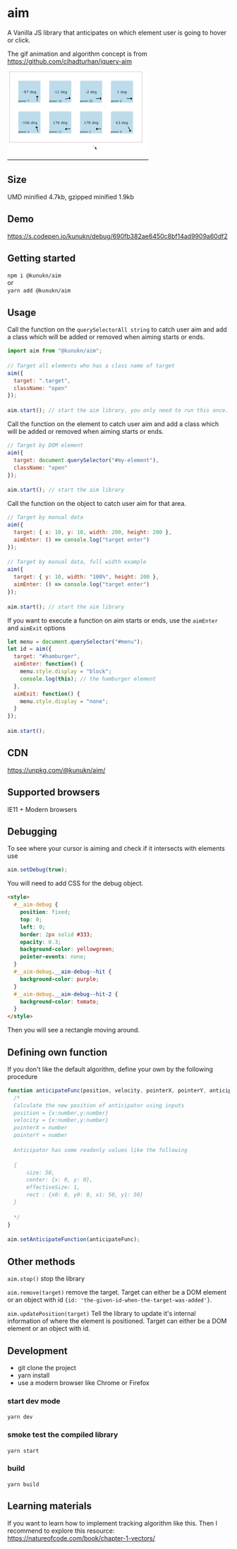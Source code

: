 # aim

A Vanilla JS library that anticipates on which element user is going to hover or click.

The gif animation and algorithm concept is from https://github.com/cihadturhan/jquery-aim

![test](img/demo.gif "lorem")

## Size

UMD minified 4.7kb, gzipped minified 1.9kb

## Demo

https://s.codepen.io/kunukn/debug/690fb382ae6450c8bf14ad9909a60df2

## Getting started

`npm i @kunukn/aim`<br>
or<br>
`yarn add @kunukn/aim`

## Usage

Call the function on the `querySelectorAll string` to catch user aim and add a class which will be added or removed when aiming starts or ends.

```javascript
import aim from "@kunukn/aim";

// Target all elements who has a class name of target
aim({
  target: ".target",
  className: "open"
});

aim.start(); // start the aim library, you only need to run this once.
```

Call the function on the element to catch user aim and add a class which will be added or removed when aiming starts or ends.

```javascript
// Target by DOM element
aim({
  target: document.querySelector("#my-element"),
  className: "open"
});

aim.start(); // start the aim library
```

Call the function on the object to catch user aim for that area.

```js
// Target by manual data
aim({
  target: { x: 10, y: 10, width: 200, height: 200 },
  aimEnter: () => console.log("target enter")
});

// Target by manual data, full width example
aim({
  target: { y: 10, width: "100%", height: 200 },
  aimEnter: () => console.log("target enter")
});

aim.start(); // start the aim library
```

If you want to execute a function on aim starts or ends, use the `aimEnter` and `aimExit` options

```javascript
let menu = document.querySelector("#menu");
let id = aim({
  target: "#hamburger",
  aimEnter: function() {
    menu.style.display = "block";
    console.log(this); // the hamburger element
  },
  aimExit: function() {
    menu.style.display = "none";
  }
});

aim.start();
```

## CDN

https://unpkg.com/@kunukn/aim/

## Supported browsers

IE11 + Modern browsers

## Debugging

To see where your cursor is aiming and check if it intersects with elements use

```javascript
aim.setDebug(true);
```

You will need to add CSS for the debug object.

```html
<style>
  #__aim-debug {
    position: fixed;
    top: 0;
    left: 0;
    border: 2px solid #333;
    opacity: 0.3;
    background-color: yellowgreen;
    pointer-events: none;
  }
  #__aim-debug.__aim-debug--hit {
    background-color: purple;
  }
  #__aim-debug.__aim-debug--hit-2 {
    background-color: tomato;
  }
</style>
```

Then you will see a rectangle moving around.

## Defining own function

If you don't like the default algorithm, define your own by the following procedure

```javascript
function anticipateFunc(position, velocity, pointerX, pointerY, anticipator) {
  /*
  Calculate the new position of anticipator using inputs
  position = {x:number,y:number}
  velocity = {x:number,y:number}
  pointerX = number
  pointerY = number

  Anticipator has some readonly values like the following

  {
      size: 50,
      center: {x: 0, y: 0},
      effectiveSize: 1,
      rect : {x0: 0, y0: 0, x1: 50, y1: 50}
  }

  */
}

aim.setAnticipateFunction(anticipateFunc);
```

## Other methods

`aim.stop()` stop the library

`aim.remove(target)` remove the target. Target can either be a DOM element or an object with id `{id: 'the-given-id-when-the-target-was-added'}`.

`aim.updatePosition(target)` Tell the library to update it's internal information of where the element is positioned. Target can either be a DOM element or an object with id.

## Development

- git clone the project
- yarn install
- use a modern browser like Chrome or Firefox

### start dev mode

`yarn dev`

### smoke test the compiled library

`yarn start`

### build

`yarn build`

## Learning materials

If you want to learn how to implement tracking algorithm like this. Then I recommend to explore this resource:
https://natureofcode.com/book/chapter-1-vectors/
